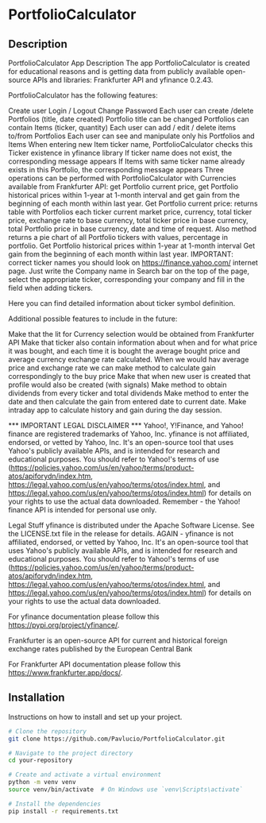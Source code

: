 # PortfolioCalculator

## Description
PortfolioCalculator App Description
The app PortfolioCalculator is created for educational reasons and is getting data from publicly available open-source APIs and libraries: Frankfurter API and yfinance 0.2.43.

PortfolioCalculator has the following features:

Create user
Login / Logout
Change Password
Each user can create /delete Portfolios (title, date created)
Portfolio title can be changed
Portfolios can contain Items (ticker, quantity)
Each user can add / edit / delete items to/from Portfolios
Each user can see and manipulate only his Portfolios and Items
When entering new Item ticker name, PortfolioCalculator checks this Ticker existence in yfinance library
If ticker name does not exist, the corresponding message appears
If Items with same ticker name already exists in this Portfolio, the corresponding message appears
Three operations can be performed with PortfolioCalculator with Currencies available from Frankfurter API: get Portfolio current price, get Portfolio historical prices within 1-year at 1-month interval and get gain from the beginning of each month within last year.
Get Portfolio current price: returns table with Portfolios each ticker current market price, currency, total ticker price, exchange rate to base currency, total ticker price in base currency, total Portfolio price in base currency, date and time of request. Also method returns a pie chart of all Portfolio tickers with values, percentage in portfolio.
Get Portfolio historical prices within 1-year at 1-month interval
Get gain from the beginning of each month within last year.
IMPORTANT: correct ticker names you should look on https://finance.yahoo.com/ internet page. Just write the Company name in Search bar on the top of the page, select the appropriate ticker, corresponding your company and fill in the field when adding tickers.

Here you can find detailed information about ticker symbol definition.

Additional possible features to include in the future:

Make that the lit for Currency selection would be obtained from Frankfurter API
Make that ticker also contain information about when and for what price it was bought, and each time it is bought the average bought price and average currency exchange rate calculated.
When we would hav average price and exchange rate we can make method to calculate gain correspondingly to the buy price
Make that when new user is created that profile would also be created (with signals)
Make method to obtain dividends from every ticker and total dividends
Make method to enter the date and then calculate the gain from entered date to current date.
Make intraday app to calculate history and gain during the day session.

*** IMPORTANT LEGAL DISCLAIMER *** Yahoo!, Y!Finance, and Yahoo! finance are registered trademarks of Yahoo, Inc. yfinance is not affiliated, endorsed, or vetted by Yahoo, Inc. It's an open-source tool that uses Yahoo's publicly available APIs, and is intended for research and educational purposes. You should refer to Yahoo!'s terms of use (https://policies.yahoo.com/us/en/yahoo/terms/product-atos/apiforydn/index.htm, https://legal.yahoo.com/us/en/yahoo/terms/otos/index.html, and https://legal.yahoo.com/us/en/yahoo/terms/otos/index.html) for details on your rights to use the actual data downloaded. Remember - the Yahoo! finance API is intended for personal use only.

Legal Stuff yfinance is distributed under the Apache Software License. See the LICENSE.txt file in the release for details. AGAIN - yfinance is not affiliated, endorsed, or vetted by Yahoo, Inc. It's an open-source tool that uses Yahoo's publicly available APIs, and is intended for research and educational purposes. You should refer to Yahoo!'s terms of use (https://policies.yahoo.com/us/en/yahoo/terms/product-atos/apiforydn/index.htm, https://legal.yahoo.com/us/en/yahoo/terms/otos/index.html, and https://legal.yahoo.com/us/en/yahoo/terms/otos/index.html) for details on your rights to use the actual data downloaded.

For yfinance documentation please follow this https://pypi.org/project/yfinance/.

Frankfurter is an open-source API for current and historical foreign exchange rates published by the European Central Bank

For Frankfurter API documentation please follow this https://www.frankfurter.app/docs/.

## Installation
Instructions on how to install and set up your project.

```bash
# Clone the repository
git clone https://github.com/Pavlucio/PortfolioCalculator.git

# Navigate to the project directory
cd your-repository

# Create and activate a virtual environment
python -m venv venv
source venv/bin/activate  # On Windows use `venv\Scripts\activate`

# Install the dependencies
pip install -r requirements.txt
